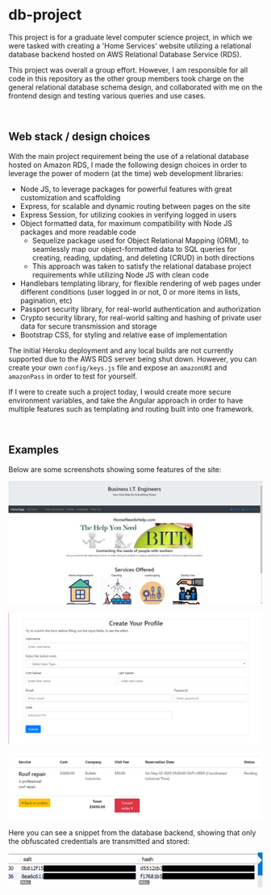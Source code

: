 # db-project
This project is for a graduate level computer science project, in which we were tasked with creating a 'Home Services' website utilizing a relational database backend hosted on AWS Relational Database Service (RDS).

This project was overall a group effort. However, I am responsible for all code in this repository as the other group members took charge on the general relational database schema design, and collaborated with me on the frontend design and testing various queries and use cases.

<br>

## Web stack / design choices
With the main project requirement being the use of a relational database hosted on Amazon RDS, I made the following design choices in order to leverage the power of modern (at the time) web development libraries:

- Node JS, to leverage packages for powerful features with great customization and scaffolding
- Express, for scalable and dynamic routing between pages on the site
- Express Session, for utilizing cookies in verifying logged in users
- Object formatted data, for maximum compatibility with Node JS packages and more readable code
    - Sequelize package used for Object Relational Mapping (ORM), to seamlessly map our object-formatted data to SQL queries for creating, reading, updating, and deleting (CRUD) in both directions
    - This approach was taken to satisfy the relational database project requirements while utilizing Node JS with clean code
- Handlebars templating library, for flexible rendering of web pages under different conditions (user logged in or not, 0 or more items in lists, pagination, etc)
- Passport security library, for real-world authentication and authorization
- Crypto security library, for real-world salting and hashing of private user data for secure transmission and storage
- Bootstrap CSS, for styling and relative ease of implementation

The initial Heroku deployment and any local builds are not currently supported due to the AWS RDS server being shut down. However, you can create your own `config/keys.js` file and expose an `amazonURI` and `amazonPass` in order to test for yourself.

If I were to create such a project today, I would create more secure environment variables, and take the Angular approach in order to have multiple features such as templating and routing built into one framework.

<br>

## Examples
Below are some screenshots showing some features of the site:

![Screenshot 1](/docs/img/landing.png)

![Screenshot 2](/docs/img/new_profile.png)

![Screenshot 3](/docs/img/service_detail.png)

Here you can see a snippet from the database backend, showing that only the obfuscated credentials are transmitted and stored:

![Screenshot 4](/docs/img/hash.png)